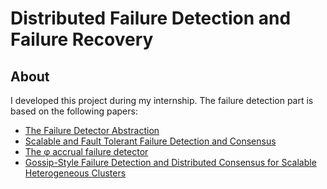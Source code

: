 # Distributed Failure Detection and Failure Recovery

## About

I developed this project during my internship. The failure detection part is based on the following papers:

  * [The Failure Detector Abstraction](https://www.researchgate.net/publication/41939126_The_Failure_Detector_Abstraction)
  * [Scalable and Fault Tolerant Failure Detection and Consensus](https://www.researchgate.net/publication/299864842_Scalable_and_Fault_Tolerant_Failure_Detection_and_Consensus)
  * [The φ accrual failure detector](https://www.researchgate.net/publication/29682135_The_ph_accrual_failure_detector)
  * [Gossip-Style Failure Detection and Distributed Consensus for Scalable Heterogeneous Clusters](https://www.researchgate.net/publication/220405937_Gossip-Style_Failure_Detection_and_Distributed_Consensus_for_Scalable_Heterogeneous_Clusters)
